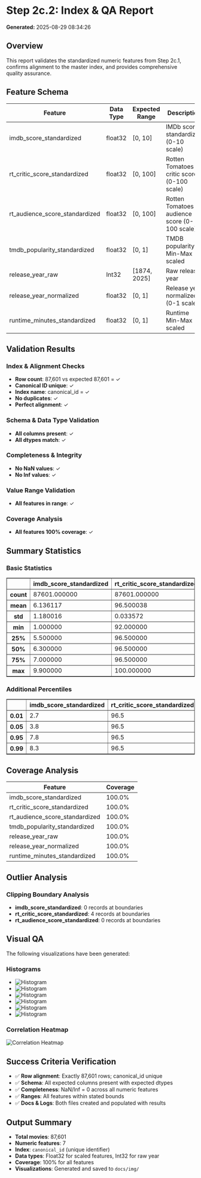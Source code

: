 # Step 2c.2: Index & QA Report

**Generated:** 2025-08-29 08:34:26

## Overview

This report validates the standardized numeric features from Step 2c.1, confirms alignment to the master index, and provides comprehensive quality assurance.

## Feature Schema

| Feature | Data Type | Expected Range | Description |
|---------|------------|----------------|-------------|
| imdb_score_standardized | float32 | [0, 10] | IMDb score standardized (0-10 scale) |
| rt_critic_score_standardized | float32 | [0, 100] | Rotten Tomatoes critic score (0-100 scale) |
| rt_audience_score_standardized | float32 | [0, 100] | Rotten Tomatoes audience score (0-100 scale) |
| tmdb_popularity_standardized | float32 | [0, 1] | TMDB popularity Min-Max scaled |
| release_year_raw | Int32 | [1874, 2025] | Raw release year |
| release_year_normalized | float32 | [0, 1] | Release year normalized (0-1 scale) |
| runtime_minutes_standardized | float32 | [0, 1] | Runtime Min-Max scaled |

## Validation Results

### Index & Alignment Checks

- **Row count**: 87,601 vs expected 87,601 = ✓
- **Canonical ID unique**: ✓
- **Index name**: canonical_id = ✓
- **No duplicates**: ✓
- **Perfect alignment**: ✓

### Schema & Data Type Validation

- **All columns present**: ✓
- **All dtypes match**: ✓

### Completeness & Integrity

- **No NaN values**: ✓
- **No Inf values**: ✓

### Value Range Validation

- **All features in range**: ✓

### Coverage Analysis

- **All features 100% coverage**: ✓

## Summary Statistics

### Basic Statistics

<table border="1" class="dataframe">
  <thead>
    <tr style="text-align: right;">
      <th></th>
      <th>imdb_score_standardized</th>
      <th>rt_critic_score_standardized</th>
      <th>rt_audience_score_standardized</th>
      <th>tmdb_popularity_standardized</th>
      <th>release_year_raw</th>
      <th>release_year_normalized</th>
      <th>runtime_minutes_standardized</th>
    </tr>
  </thead>
  <tbody>
    <tr>
      <th>count</th>
      <td>87601.000000</td>
      <td>87601.000000</td>
      <td>87601.0</td>
      <td>87601.000000</td>
      <td>87601.0</td>
      <td>87601.000000</td>
      <td>87601.000000</td>
    </tr>
    <tr>
      <th>mean</th>
      <td>6.136117</td>
      <td>96.500038</td>
      <td>50.0</td>
      <td>0.123268</td>
      <td>1995.419972</td>
      <td>0.734089</td>
      <td>0.108428</td>
    </tr>
    <tr>
      <th>std</th>
      <td>1.180016</td>
      <td>0.033572</td>
      <td>0.0</td>
      <td>0.003084</td>
      <td>25.918968</td>
      <td>0.199035</td>
      <td>0.038203</td>
    </tr>
    <tr>
      <th>min</th>
      <td>1.000000</td>
      <td>92.000000</td>
      <td>50.0</td>
      <td>0.000000</td>
      <td>1874.0</td>
      <td>0.000000</td>
      <td>0.000000</td>
    </tr>
    <tr>
      <th>25%</th>
      <td>5.500000</td>
      <td>96.500000</td>
      <td>50.0</td>
      <td>0.123258</td>
      <td>1981.0</td>
      <td>0.623077</td>
      <td>0.098927</td>
    </tr>
    <tr>
      <th>50%</th>
      <td>6.300000</td>
      <td>96.500000</td>
      <td>50.0</td>
      <td>0.123258</td>
      <td>2006.0</td>
      <td>0.815385</td>
      <td>0.109654</td>
    </tr>
    <tr>
      <th>75%</th>
      <td>7.000000</td>
      <td>96.500000</td>
      <td>50.0</td>
      <td>0.123258</td>
      <td>2015.0</td>
      <td>0.884615</td>
      <td>0.123957</td>
    </tr>
    <tr>
      <th>max</th>
      <td>9.900000</td>
      <td>100.000000</td>
      <td>50.0</td>
      <td>1.000000</td>
      <td>2025.0</td>
      <td>0.961538</td>
      <td>1.000000</td>
    </tr>
  </tbody>
</table>

### Additional Percentiles

<table border="1" class="dataframe">
  <thead>
    <tr style="text-align: right;">
      <th></th>
      <th>imdb_score_standardized</th>
      <th>rt_critic_score_standardized</th>
      <th>rt_audience_score_standardized</th>
      <th>tmdb_popularity_standardized</th>
      <th>release_year_raw</th>
      <th>release_year_normalized</th>
      <th>runtime_minutes_standardized</th>
    </tr>
  </thead>
  <tbody>
    <tr>
      <th>0.01</th>
      <td>2.7</td>
      <td>96.5</td>
      <td>50.0</td>
      <td>0.123258</td>
      <td>1919.0</td>
      <td>0.146154</td>
      <td>0.004768</td>
    </tr>
    <tr>
      <th>0.05</th>
      <td>3.8</td>
      <td>96.5</td>
      <td>50.0</td>
      <td>0.123258</td>
      <td>1940.0</td>
      <td>0.307692</td>
      <td>0.022646</td>
    </tr>
    <tr>
      <th>0.95</th>
      <td>7.8</td>
      <td>96.5</td>
      <td>50.0</td>
      <td>0.123258</td>
      <td>2021.0</td>
      <td>0.930769</td>
      <td>0.159714</td>
    </tr>
    <tr>
      <th>0.99</th>
      <td>8.3</td>
      <td>96.5</td>
      <td>50.0</td>
      <td>0.123258</td>
      <td>2022.0</td>
      <td>0.938462</td>
      <td>0.206198</td>
    </tr>
  </tbody>
</table>

## Coverage Analysis

| Feature | Coverage |
|---------|----------|
| imdb_score_standardized | 100.0% |
| rt_critic_score_standardized | 100.0% |
| rt_audience_score_standardized | 100.0% |
| tmdb_popularity_standardized | 100.0% |
| release_year_raw | 100.0% |
| release_year_normalized | 100.0% |
| runtime_minutes_standardized | 100.0% |

## Outlier Analysis

### Clipping Boundary Analysis

- **imdb_score_standardized**: 0 records at boundaries
- **rt_critic_score_standardized**: 4 records at boundaries
- **rt_audience_score_standardized**: 0 records at boundaries

## Visual QA

The following visualizations have been generated:

### Histograms

- ![Histogram](img/step2c_hist_imdb_score_standardized.png)
- ![Histogram](img/step2c_hist_rt_critic_score_standardized.png)
- ![Histogram](img/step2c_hist_rt_audience_score_standardized.png)
- ![Histogram](img/step2c_hist_tmdb_popularity_standardized.png)
- ![Histogram](img/step2c_hist_release_year_normalized.png)
- ![Histogram](img/step2c_hist_runtime_minutes_standardized.png)

### Correlation Heatmap

![Correlation Heatmap](img/step2c_corr_heatmap.png)

## Success Criteria Verification

- ✅ **Row alignment**: Exactly 87,601 rows; canonical_id unique
- ✅ **Schema**: All expected columns present with expected dtypes
- ✅ **Completeness**: NaN/Inf = 0 across all numeric features
- ✅ **Ranges**: All features within stated bounds
- ✅ **Docs & Logs**: Both files created and populated with results

## Output Summary

- **Total movies**: 87,601
- **Numeric features**: 7
- **Index**: `canonical_id` (unique identifier)
- **Data types**: Float32 for scaled features, Int32 for raw year
- **Coverage**: 100% for all features
- **Visualizations**: Generated and saved to `docs/img/`
